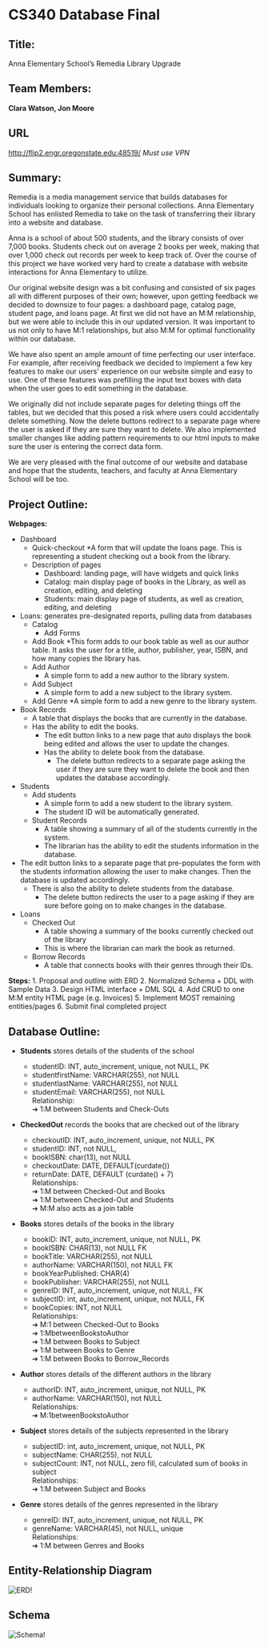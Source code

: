 # CS340 Database Final 

## Title:
Anna Elementary School’s Remedia Library Upgrade

## Team Members: 
**Clara Watson, Jon Moore**

## URL
http://flip2.engr.oregonstate.edu:48519/
*Must use VPN*

## Summary:
Remedia is a media management service that builds databases for individuals looking to organize their personal collections. Anna Elementary School has enlisted Remedia to take on the task of transferring their library into a website and database.

Anna is a school of about 500 students, and the library consists of over 7,000 books. Students check out on average 2 books per week, making that over 1,000 check out records per week to keep track of. Over the course of this project we have worked very hard to create a database with website interactions for Anna Elementary to utilize.

Our original website design was a bit confusing and consisted of six pages all with different purposes of their own; however, upon getting feedback we decided to downsize to four pages: a dashboard page, catalog page, student page, and loans page. At first we did not have an M:M relationship, but we were able to include this in our updated version. It was important to us not only to have M:1 relationships, but also M:M for optimal functionality within our database.

We have also spent an ample amount of time perfecting our user interface. For example, after receiving feedback we decided to implement a few key features to make our users' experience on our website simple and easy to use. One of these features was prefilling the input text boxes with data when the user goes to edit something in the database.

We originally did not include separate pages for deleting things off the tables, but we decided that this posed a risk where users could accidentally delete something. Now the delete buttons redirect to a separate page where the user is asked if they are sure they want to delete. We also implemented smaller changes like adding pattern requirements to our html inputs to make sure the user is entering the correct data form.

We are very pleased with the final outcome of our website and database and hope that the students, teachers, and faculty at Anna Elementary School will be too.

## Project Outline:
**Webpages:** 
* Dashboard
    * Quick-checkout
        *A form that will update the loans page. This is representing a student checking out a book from the library.
    * Description of pages
        * Dashboard: landing page, will have widgets and quick links
        * Catalog: main display page of books in the Library, as well as creation,
editing, and deleting
        * Students: main display page of students, as well as creation, editing, and
deleting
* Loans: generates pre-designated reports, pulling data from databases
    * Catalog
        * Add Forms
    * Add Book
        *This form adds to our book table as well as our author table. It
asks the user for a title, author, publisher, year, ISBN, and how
many copies the library has. 
    * Add Author
        * A simple form to add a new author to the library system. 
    * Add Subject
        * A simple form to add a new subject to the library system. 
    * Add Genre
        *A simple form to add a new genre to the library system. 
* Book Records
    * A table that displays the books that are currently in the database.
    *  Has the ability to edit the books.
        *  The edit button links to a new page that auto displays the book being edited and allows the user to update the changes.
        * Has the ability to delete book from the database.
            *  The delete button redirects to a separate page asking the user if
they are sure they want to delete the book and then updates the database accordingly.
*  Students
    * Add students
        * A simple form to add a new student to the library system.
        * The student ID will be automatically generated.
    * Student Records
        *  A table showing a summary of all of the students currently in the system.
        * The librarian has the ability to edit the students information in the
database.
* The edit button links to a separate page that pre-populates the form with the students information allowing the user to make changes. Then the database is updated accordingly.
    *  There is also the ability to delete students from the database.
        * The delete button redirects the user to a page asking if they are
sure before going on to make changes in the database.
*  Loans
    * Checked Out
        * A table showing a summary of the books currently checked out of the library
        * This is where the librarian can mark the book as returned.
    * Borrow Records
        * A table that connects books with their genres through their IDs.

**Steps:**
    1. Proposal and outline with ERD
    2. Normalized Schema + DDL with Sample Data
    3. Design HTML interface + DML SQL
    4. Add CRUD to one M:M entity HTML page (e.g. Invoices)
    5. Implement MOST remaining entities/pages
    6. Submit final completed project

## Database Outline:
* **Students** stores details of the students of the school
    * studentID: INT, auto_increment, unique, not NULL, PK
    * studentfirstName: VARCHAR(255), not NULL
    * studentlastName: VARCHAR(255), not NULL
    * studentEmail: VARCHAR(255), not NULL   
    Relationship:   
    ➔ 1:M between Students and Check-Outs   

* **CheckedOut**  records the books that are checked out of the library
    * checkoutID: INT, auto_increment, unique, not NULL, PK
    * studentID: INT, not NULL,
    * bookISBN: char(13), not NULL
    * checkoutDate: DATE, DEFAULT(curdate())
    * returnDate: DATE, DEFAULT (curdate() + 7)   
    Relationships:   
    ➔ 1:M between Checked-Out and Books   
    ➔ 1:M between Checked-Out and Students   
    ➔ M:M also acts as a join table   
  
* **Books**  stores details of the books in the library
    * bookID: INT, auto_increment, unique, not NULL, PK
    * bookISBN: CHAR(13), not NULL FK
    * bookTitle: VARCHAR(255), not NULL
    * authorName: VARCHAR(150), not NULL FK
    * bookYearPublished: CHAR(4)
    * bookPublisher: VARCHAR(255), not NULL
    * genreID: INT, auto_increment, unique, not NULL, FK
    * subjectID: int, auto_increment, unique, not NULL, FK
    * bookCopies: INT, not NULL  
    Relationships:  
    ➔ M:1 between Checked-Out to Books   
    ➔ 1:MbetweenBookstoAuthor   
    ➔ 1:M between Books to Subject   
    ➔ 1:M between Books to Genre    
    ➔ 1:M between Books to Borrow_Records    
    
*  **Author**  stores details of the different authors in the library
    * authorID: INT, auto_increment, unique, not NULL, PK
    * authorName: VARCHAR(150), not NULL    
    Relationships:    
    ➔ M:1betweenBookstoAuthor   
    
* **Subject**  stores details of the subjects represented in the library
    * subjectID: int, auto_increment, unique, not NULL, PK
    * subjectName: CHAR(255), not NULL
    * subjectCount: INT, not NULL, zero fill, calculated sum of books in subject   
    Relationships:   
    ➔ 1:M between Subject and Books   
        
* **Genre**  stores details of the genres represented in the library
    * genreID: INT, auto_increment, unique, not NULL, PK
    * genreName: VARCHAR(45), not NULL, unique    
    Relationships:   
    ➔ 1:M between Genres and Books   
      
## Entity-Relationship Diagram
   ![ERD!](https://github.com/watson-clara/CS340-Database-Final/blob/db6ec4e6e111dbeb9a9370c00de49e29d22c2550/templates/images/ERD.png "ERD")
   
## Schema
   ![Schema!](https://github.com/watson-clara/CS340-Database-Final/blob/db6ec4e6e111dbeb9a9370c00de49e29d22c2550/templates/images/schema.png "Schema")
   


